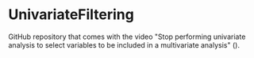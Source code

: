 # UnivariateFiltering
GitHub repository that comes with the video "Stop performing univariate analysis to select variables to be included in a multivariate analysis" ().
